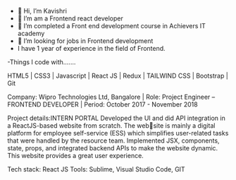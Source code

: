 - 👋 Hi, I’m Kavishri
- 👀 I’m am a Frontend react developer
- 🌱 I’m completed a Front end development course in Achievers IT academy
- 💞️ I’m looking for jobs in Frontend development
- I have 1 year of experience in the field of Frontend.


-Things I code with.......

HTML5 | CSS3 | Javascript | React JS | Redux | TAILWIND CSS | Bootstrap | Git 


  Company: Wipro Technologies Ltd, Bangalore  |   Role: Project Engineer – FRONTEND DEVELOPER   |  Period: October 2017 - November 2018
  
Project details:INTERN PORTAL
Developed the UI and did API integration in a ReactJS-based website from scratch. The website is mainly a digital platform for employee self-service (ESS) which simplifies user-related
tasks that were handled by the resource team. Implemented JSX, components, state, props,
and integrated backend APIs to make the website dynamic. This website provides a great user
experience.

Tech stack: React JS
Tools: Sublime, Visual Studio Code, GIT

